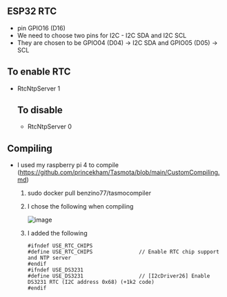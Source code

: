   ## ESP32 RTC

- pin GPIO16 (D16)
- We need to choose two pins for I2C - I2C SDA and I2C SCL
- They are chosen to be GPIO04 (D04) -> I2C SDA and GPIO05 (D05) -> SCL

## To enable RTC
- RtcNtpServer 1

  ## To disable
  - RtcNtpServer 0
 
## Compiling
- I used my raspberry pi 4 to compile (https://github.com/princekham/Tasmota/blob/main/CustomCompiling.md)
  1. sudo docker pull benzino77/tasmocompiler
  2. I chose the following when compiling
 
     ![image](https://github.com/user-attachments/assets/ac273ad2-6cb9-4b8f-8030-089118da1bfe)

  3. I added the following
     ```
     #ifndef USE_RTC_CHIPS 
     #define USE_RTC_CHIPS               // Enable RTC chip support and NTP server
     #endif
     #ifndef USE_DS3231
     #define USE_DS3231                  // [I2cDriver26] Enable DS3231 RTC (I2C address 0x68) (+1k2 code)
     #endif
     ```


